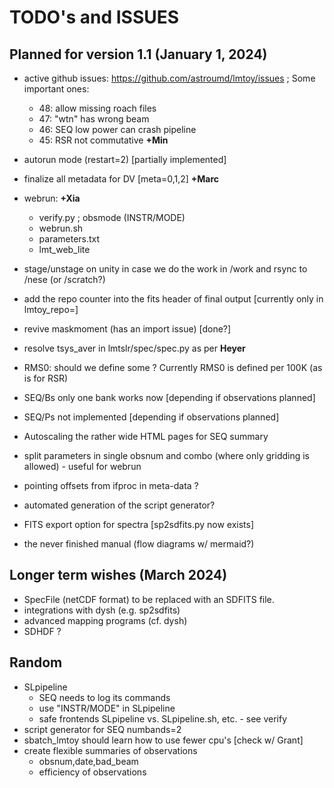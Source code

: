 # TODO's and ISSUES

## Planned for version 1.1 (January 1, 2024)

- active github issues:  https://github.com/astroumd/lmtoy/issues ; Some important ones:
  - 48: allow missing roach files
  - 47: "wtn" has wrong beam
  - 46: SEQ low power can crash pipeline
  - 45: RSR not commutative **+Min**

- autorun mode (restart=2) [partially implemented]
- finalize all metadata for DV   [meta=0,1,2] **+Marc**
- webrun: **+Xia**
  - verify.py ; obsmode (INSTR/MODE)
  - webrun.sh
  - parameters.txt
  - lmt_web_lite

- stage/unstage on unity in case we do the work in /work and rsync to /nese (or /scratch?)

- add the repo counter into the fits header of final output [currently only in lmtoy_repo=]
- revive maskmoment (has an import issue) [done?]
- resolve tsys_aver in lmtslr/spec/spec.py as per **Heyer**
- RMS0:   should we define some <Tsys>?  Currently RMS0 is defined per 100K (as is for RSR)
- SEQ/Bs only one bank works now [depending if observations planned]
- SEQ/Ps not implemented [depending if observations planned]
- Autoscaling the rather wide HTML pages for SEQ summary
- split parameters in single obsnum and combo (where only gridding is allowed) - useful for webrun
- pointing offsets from ifproc in meta-data ?
- automated generation of the script generator?
- FITS export option for spectra [sp2sdfits.py now exists]
- the never finished manual (flow diagrams w/ mermaid?)

## Longer term wishes (March 2024)

- SpecFile (netCDF format) to be replaced with an SDFITS file.
- integrations with dysh  (e.g. sp2sdfits)
- advanced mapping programs (cf. dysh)
- SDHDF ?

## Random

- SLpipeline
  - SEQ needs to log its commands
  - use "INSTR/MODE" in SLpipeline
  - safe frontends SLpipeline vs. SLpipeline.sh,  etc. - see verify
- script generator for SEQ numbands=2
- sbatch_lmtoy should learn how to use fewer cpu's [check w/ Grant]
- create flexible summaries of observations
  - obsnum,date,bad_beam
  - efficiency of observations


